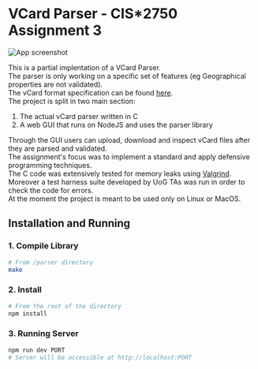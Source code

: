 # VCard Parser - CIS*2750 Assignment 3

![App screenshot](https://user-images.githubusercontent.com/2963072/65902887-a6e62180-e3bb-11e9-9be7-d152f3cdccde.png)

This is a partial implentation of a VCard Parser.  
The parser is only working on a specific set of features (eg Geographical properties are not validated).  
The vCard format specification can be found [here](https://tools.ietf.org/html/rfc6350).  
The project is split in two main section: 
  1. The actual vCard parser written in C
  2. A web GUI that runs on NodeJS and uses the parser library
  
Through the GUI users can upload, download and inspect vCard files after they are parsed and validated.  
The assignment's focus was to implement a standard and apply defensive programming techniques.  
The C code was extensively tested for memory leaks using [Valgrind](http://valgrind.org/).  
Moreover a test harness suite developed by UoG TAs was run in order to check the code for errors.  
At the moment the project is meant to be used only on Linux or MacOS.  

## Installation and Running

### 1. Compile Library

```Bash
# From /parser directory
make
```

### 2. Install

```Bash
# From the root of the directory
npm install
```

### 3. Running Server

```Bash
npm run dev PORT
# Server will be accessible at http://localhost:PORT
```

